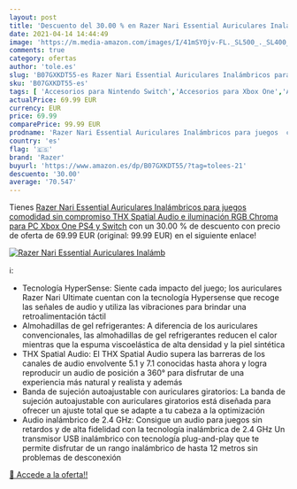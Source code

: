 ```yaml
---
layout: post
title: 'Descuento del 30.00 % en Razer Nari Essential Auriculares Inalámb'
date: 2021-04-14 14:44:49
image: 'https://m.media-amazon.com/images/I/41mSY0jv-FL._SL500_._SL400_.jpg'
comments: true
category: ofertas
author: 'tole.es'
slug: 'B07GXKDT55-es Razer Nari Essential Auriculares Inalámbricos para juegos...'
sku: 'B07GXKDT55-es'
tags: [ 'Accesorios para Nintendo Switch','Accesorios para Xbox One','Auriculares gaming para Nintendo Switch','Auriculares gaming para Xbox One','Hardware y juegos para Nintendo Switch','Hardware y juegos para Xbox One','Videojuegos','ps4','razer','xbox', ]
actualPrice: 69.99 EUR
currency: EUR
price: 69.99
comparePrice: 99.99 EUR
prodname: 'Razer Nari Essential Auriculares Inalámbricos para juegos  comodidad sin compromiso  THX Spatial Audio e iluminación RGB Chroma para PC  Xbox One  PS4 y Switch'
country: 'es'
flag: '🇪🇸'
brand: 'Razer'
buyurl: 'https://www.amazon.es/dp/B07GXKDT55/?tag=tolees-21'
descuento: '30.00'
average: '70.547'
---
```


Tienes [Razer Nari Essential Auriculares Inalámbricos para juegos  comodidad sin compromiso  THX Spatial Audio e iluminación RGB Chroma para PC  Xbox One  PS4 y Switch](https://www.amazon.es/dp/B07GXKDT55/?tag=tolees-21) con un 30.00 % de descuento con precio de oferta de 69.99 EUR (original: 99.99 EUR) en el siguiente enlace!

[![Razer Nari Essential Auriculares Inalámb](https://m.media-amazon.com/images/I/41mSY0jv-FL._SL500_._SL400_.jpg)](https://www.amazon.es/dp/B07GXKDT55/?tag=tolees-21)

ℹ️:

- Tecnología HyperSense: Siente cada impacto del juego; los auriculares Razer Nari Ultimate cuentan con la tecnología Hypersense que recoge las señales de audio y utiliza las vibraciones para brindar una retroalimentación táctil
- Almohadillas de gel refrigerantes: A diferencia de los auriculares convencionales, las almohadillas de gel refrigerantes reducen el calor mientras que la espuma viscoelástica de alta densidad y la piel sintética
- THX Spatial Audio: El THX Spatial Audio supera las barreras de los canales de audio envolvente 5.1 y 7.1 conocidas hasta ahora y logra reproducir un audio de posición a 360° para disfrutar de una experiencia más natural y realista y además
- Banda de sujeción autoajustable con auriculares giratorios: La banda de sujeción autoajustable con auriculares giratorios está diseñada para ofrecer un ajuste total que se adapte a tu cabeza a la optimización
- Audio inalámbrico de 2.4 GHz: Consigue un audio para juegos sin retardos y de alta fidelidad con la tecnología inalámbrica de 2.4 GHz Un transmisor USB inalámbrico con tecnología plug-and-play que te permite disfrutar de un rango inalámbrico de hasta 12 metros sin problemas de desconexión

[🛒 Accede a la oferta!!](https://www.amazon.es/dp/B07GXKDT55/?tag=tolees-21)
